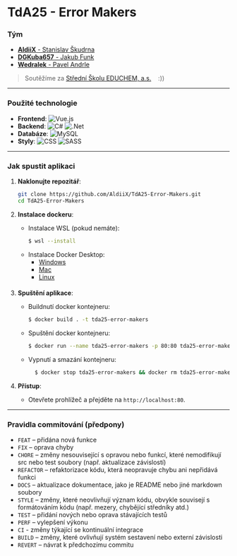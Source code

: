 # TdA25 - Error Makers

### Tým
- [**AldiiX** - Stanislav Škudrna](https://stanislavskudrna.cz)
- [**DGKuba657** - Jakub Funk](https://github.com/DGKuba657)
- [**Wedralek** - Pavel Andrle](https://github.com/Wedralda)

> Soutěžíme za [Střední Školu EDUCHEM, a.s.](https://educhem.cz)  &nbsp;&nbsp;&nbsp;:))

---

### Použité technologie
- **Frontend**: ![Vue.js](https://img.shields.io/badge/vuejs-%2335495e.svg?style=for-the-badge&logo=vuedotjs&logoColor=%234FC08D)
- **Backend**: ![C#](https://img.shields.io/badge/c%23-%23239120.svg?style=for-the-badge&logo=c-sharp&logoColor=white) ![.Net](https://img.shields.io/badge/.NET-5C2D91?style=for-the-badge&logo=.net&logoColor=white)
- **Databáze**: ![MySQL](https://img.shields.io/badge/mysql-4479A1.svg?style=for-the-badge&logo=mysql&logoColor=white)
- **Styly**: ![CSS](https://img.shields.io/badge/css3-%231572B6.svg?style=for-the-badge&logo=css3&logoColor=white) ![SASS](https://img.shields.io/badge/SASS-hotpink.svg?style=for-the-badge&logo=SASS&logoColor=white)

---

### Jak spustit aplikaci

1. **Naklonujte repozitář**:
   ```bash
   git clone https://github.com/AldiiX/TdA25-Error-Makers.git
   cd TdA25-Error-Makers
   ```

2. **Instalace dockeru**:
    - Instalace WSL (pokud nemáte):
      ```bash
      $ wsl --install
      ```
    - Instalace Docker Desktop:
        - [Windows](https://docs.docker.com/docker-for-windows/install/)
        - [Mac](https://docs.docker.com/docker-for-mac/install/)
        - [Linux](https://docs.docker.com/engine/install/)
    ####
3. **Spuštění aplikace**:
    - Buildnutí docker kontejneru:
      ```bash
      $ docker build . -t tda25-error-makers
      ```
    - Spuštění docker kontejneru:
      ```bash
      $ docker run --name tda25-error-makers -p 80:80 tda25-error-makers
      ```
    - Vypnutí a smazání kontejneru:
      ```bash
        $ docker stop tda25-error-makers && docker rm tda25-error-makers
      ```

4. **Přístup**:
    - Otevřete prohlížeč a přejděte na `http://localhost:80`.

---

### Pravidla commitování (předpony)
- `FEAT` – přidána nová funkce
- `FIX` – oprava chyby
- `CHORE` – změny nesouvisející s opravou nebo funkcí, které nemodifikují src nebo test soubory (např. aktualizace závislostí)
- `REFACTOR` – refaktorizace kódu, která neopravuje chybu ani nepřidává funkci
- `DOCS` – aktualizace dokumentace, jako je README nebo jiné markdown soubory
- `STYLE` – změny, které neovlivňují význam kódu, obvykle souvisejí s formátováním kódu (např. mezery, chybějící středníky atd.)
- `TEST` – přidání nových nebo oprava stávajících testů
- `PERF` – vylepšení výkonu
- `CI` - změny týkající se kontinuální integrace
- `BUILD` – změny, které ovlivňují systém sestavení nebo externí závislosti
- `REVERT` – návrat k předchozímu commitu
